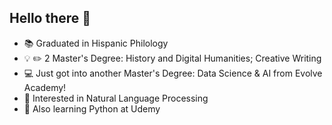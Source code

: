 ## Hello there 👋

- :books: Graduated in Hispanic Philology
- :bulb: :pencil2: 2 Master's Degree: History and Digital Humanities; Creative Writing
- 💻 Just got into another Master's Degree: Data Science & AI from Evolve Academy!
- 🤖 Interested in Natural Language Processing
- 🌱 Also learning Python at Udemy

<!--
**mancrurod/mancrurod** is a ✨ _special_ ✨ repository because its `README.md` (this file) appears on your GitHub profile.

Here are some ideas to get you started:

- 🔭 I’m currently working on ...
- 🌱 I’m currently learning ...
- 👯 I’m looking to collaborate on ...
- 🤔 I’m looking for help with ...
- 💬 Ask me about ...
- 📫 How to reach me: ...
- 😄 Pronouns: ...
- ⚡ Fun fact: ...
-->
